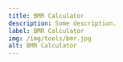 ```yaml
---
title: BMR Calculator
description: Some description.
label: BMR Calculator
img: /img/tools/bmr.jpg
alt: BMR Calculator
---
```


